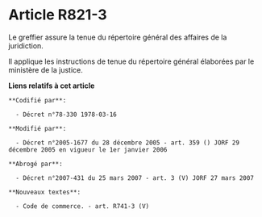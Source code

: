 # Article R821-3

Le greffier assure la tenue du répertoire général des affaires de la juridiction.

Il applique les instructions de tenue du répertoire général élaborées par le ministère de la justice.

**Liens relatifs à cet article**

	**Codifié par**:

	  - Décret n°78-330 1978-03-16

	**Modifié par**:

	  - Décret n°2005-1677 du 28 décembre 2005 - art. 359 () JORF 29 décembre 2005 en vigueur le 1er janvier 2006

	**Abrogé par**:

	  - Décret n°2007-431 du 25 mars 2007 - art. 3 (V) JORF 27 mars 2007

	**Nouveaux textes**:

	  - Code de commerce. - art. R741-3 (V)

